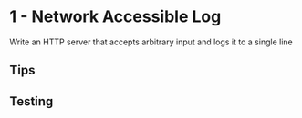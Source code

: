 # 1 - Network Accessible Log
Write an HTTP server that accepts arbitrary input and logs it to a single line

## Tips

## Testing

